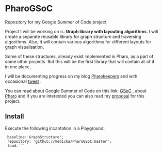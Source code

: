 # PharoGSoC
Repository for my Google Summer of Code project

<p>Project I will be working on is: <strong>Graph library with layouting algorithms</strong>. I will create a separate reusable library for graph structure and traversing algorithms. Also, it will contain various algorithms for different layouts for graph visualisation.</p>

<p> Some of these structures, already exist implemented in Pharo, as a part of some other projects. But this will be the first library that will contain all of it in one place.</p>

I will be documenting progress on my blog [Pharokeepers](https://pharokeepers.github.io/) and with occasional [tweet](https://twitter.com/medicka992) . 

You can read about Google Summer of Code on this link: [GSoC](https://summerofcode.withgoogle.com/) , about [Pharo](https://pharo.org/) and if you are interested you can also read my [proposal](https://docs.google.com/document/d/1V8_HaZnxYsCfaiZs4vI1C5Dh4TvRPz-H51aYOuY9lFA/edit?usp=sharing) for this project.

## Install
Execute the following incantation in a Playground:


```Metacello new
 baseline:'GraphStructure';
 repository: 'github://medicka/PharoGSoC:master';
 load.```
